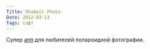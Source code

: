 ```yaml
---
Title: Shakeit Photo
Date: 2012-03-11
Tags: софт
---
```


Супер [апп](http://bananacameraco.com/shakeitphoto/) для любителей полароидной фотографии.